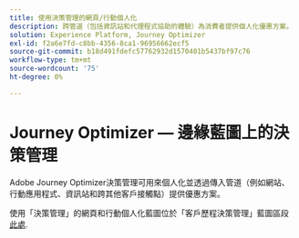 ```yaml
---
title: 使用決策管理的網頁/行動個人化
description: 跨管道（包括資訊站和代理程式協助的體驗）為消費者提供個人化優惠方案。
solution: Experience Platform, Journey Optimizer
exl-id: f2a6e7fd-c8bb-4356-8ca1-96956662ecf5
source-git-commit: b18d491fdefc57762932d1570401b5437bf97c76
workflow-type: tm+mt
source-wordcount: '75'
ht-degree: 0%

---
```


# Journey Optimizer — 邊緣藍圖上的決策管理

Adobe Journey Optimizer決策管理可用來個人化並透過傳入管道（例如網站、行動應用程式、資訊站和跨其他客戶接觸點）提供優惠方案。

使用「決策管理」的網頁和行動個人化藍圖位於「客戶歷程決策管理」藍圖區段 [此處](../customer-journeys/decision_management/decision-management-edge.md).
